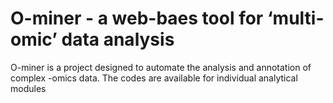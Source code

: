 # O-miner - a web-baes tool for ‘multi-omic’ data analysis

O-miner is a project designed to automate the analysis and annotation of complex -omics data. The codes are available for individual analytical modules
